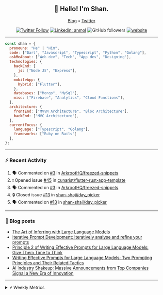 <h2 align="center">👋 Hello! I'm Shan.</h2>
<p align="center">
  <a href="https://medium.com/feed/@shan-shaji">Blog</a> •
  <a href="https://twitter.com/intent/follow?screen_name=shan__shaji">Twitter</a>
</p>

<p align="center"><a href="https://twitter.com/intent/follow?screen_name=shan__shaji"><img src="https://img.shields.io/twitter/follow/shan__shaji?style=flat" alt="Twitter Follow"></a>
<a href="https://www.linkedin.com/in/shan-shaji/"><img src="https://img.shields.io/badge/shan-shaji?style=flat-square&amp;logo=Linkedin&amp;logoColor=white&amp;link=https://www.linkedin.com/in/shan-shaji/" alt="Linkedin: anmol"></a>
<img src="https://img.shields.io/github/followers/shan-shaji?label=Follow&amp;style=social" alt="GitHub followers">
<a href="http://shan-shaji.github.io/"><img src="https://img.shields.io/badge/Website-46a2f1.svg?&amp;style=flat-square&amp;logo=Google-Chrome&amp;logoColor=white&amp;link=http://shan-shaji.github.io/" alt="website"></a></p>

<hr>

```javascript
const shan = {
  pronouns: "He" | "Him",
  code: ["Dart", "Javascript", "Typescript", "Python", "Golang"],
  askMeAbout: ["Web dev", "Tech", "App dev", "Designing"],
  technologies: {
    backEnd: {
      js: ["Node JS", "Express"],
    },
    mobileApp: {
      hybrid: ["Flutter"],
    },
    databases: ["Mongo", "MySql"],
    misc: ["Firebase", "Analytics", "Cloud Functions"],
  },
  architecture: {
    frontEnd: ["MVVM Architecture", "Bloc Architecture"],
    backEnd: ["MVC Architecture"],
  },
  currentFocus: {
    language: ["Typescript", "Golang"],
    frameworks: ["Ruby on Rails"]
  },
};
```

---

### ⚡ Recent Activity

<!--START_SECTION:activity-->
1. 🗣 Commented on [#3](https://github.com/ArkrootHQ/freezed-snippets/issues/3) in [ArkrootHQ/freezed-snippets](https://github.com/ArkrootHQ/freezed-snippets)
2. ❗ Opened issue [#45](https://github.com/cunarist/flutter-rust-app-template/issues/45) in [cunarist/flutter-rust-app-template](https://github.com/cunarist/flutter-rust-app-template)
3. 🗣 Commented on [#3](https://github.com/ArkrootHQ/freezed-snippets/issues/3) in [ArkrootHQ/freezed-snippets](https://github.com/ArkrootHQ/freezed-snippets)
4. 🔒 Closed issue [#13](https://github.com/shan-shaji/day_picker/issues/13) in [shan-shaji/day_picker](https://github.com/shan-shaji/day_picker)
5. 🗣 Commented on [#13](https://github.com/shan-shaji/day_picker/issues/13) in [shan-shaji/day_picker](https://github.com/shan-shaji/day_picker)
<!--END_SECTION:activity-->

---

### 📕 Blog posts

<!-- BLOG-POST-LIST:START -->
- [The Art of Inferring with Large Language Models](https://dev.to/arkroot/the-art-of-inferring-with-large-language-models-243m)
- [Iterative Prompt Development: Iteratively analyse and refine your prompts](https://dev.to/arkroot/iterative-prompt-development-iteratively-analyse-and-refine-your-prompts-3ibl)
- [Principle 2 of Writing Effective Prompts for Large Language Models: Give Them Time to Think](https://dev.to/arkroot/principle-2-of-writing-effective-prompts-for-large-language-models-give-them-time-to-think-25j3)
- [Writing Effective Prompts for Large Language Models: Two Prompting Principles and Their Related Tactics](https://dev.to/arkroot/writing-effective-prompts-for-large-language-models-two-prompting-principles-and-their-related-tactics-151a)
- [AI Industry Shakeup: Massive Announcements from Top Companies Signal a New Era of Innovation](https://dev.to/shanshaji/ai-industry-shakeup-massive-announcements-from-top-companies-signal-a-new-era-of-innovation-pj7)
<!-- BLOG-POST-LIST:END -->

<hr>
<details>
    <summary>⚡ Weekly Metrics</summary>
    <p>
    
<!--START_SECTION:waka-->
![Code Time](http://img.shields.io/badge/Code%20Time-2%2C343%20hrs%202%20mins-blue)

![Profile Views](http://img.shields.io/badge/Profile%20Views-2-blue)

**🐱 My GitHub Data** 

> 📦 ? Used in GitHub's Storage 
 > 
> 🏆 435 Contributions in the Year 2023
 > 
> 💼 Opted to Hire
 > 
> 📜 139 Public Repositories 
 > 
> 🔑 0 Private Repositories 
 > 
**I'm a Night 🦉** 

```text
🌞 Morning                4792 commits        ███░░░░░░░░░░░░░░░░░░░░░░   12.03 % 
🌆 Daytime                10937 commits       ███████░░░░░░░░░░░░░░░░░░   27.45 % 
🌃 Evening                17964 commits       ███████████░░░░░░░░░░░░░░   45.09 % 
🌙 Night                  6150 commits        ████░░░░░░░░░░░░░░░░░░░░░   15.44 % 
```
📅 **I'm Most Productive on Thursday** 

```text
Monday                   5767 commits        ████░░░░░░░░░░░░░░░░░░░░░   14.47 % 
Tuesday                  6467 commits        ████░░░░░░░░░░░░░░░░░░░░░   16.23 % 
Wednesday                4997 commits        ███░░░░░░░░░░░░░░░░░░░░░░   12.54 % 
Thursday                 8248 commits        █████░░░░░░░░░░░░░░░░░░░░   20.70 % 
Friday                   6965 commits        ████░░░░░░░░░░░░░░░░░░░░░   17.48 % 
Saturday                 3625 commits        ██░░░░░░░░░░░░░░░░░░░░░░░   09.10 % 
Sunday                   3774 commits        ██░░░░░░░░░░░░░░░░░░░░░░░   09.47 % 
```


📊 **This Week I Spent My Time On** 

```text
🕑︎ Time Zone: Asia/Kolkata

💬 Programming Languages: 
Dart                     29 hrs 30 mins      █████████████████████░░░░   82.08 % 
TypeScript               2 hrs 6 mins        █░░░░░░░░░░░░░░░░░░░░░░░░   05.84 % 
JavaScript               1 hr 14 mins        █░░░░░░░░░░░░░░░░░░░░░░░░   03.44 % 
Bash                     1 hr 2 mins         █░░░░░░░░░░░░░░░░░░░░░░░░   02.91 % 
Text                     54 mins             █░░░░░░░░░░░░░░░░░░░░░░░░   02.51 % 

🔥 Editors: 
Android Studio           32 hrs 11 mins      ██████████████████████░░░   89.54 % 
VS Code                  3 hrs 45 mins       ███░░░░░░░░░░░░░░░░░░░░░░   10.46 % 

🐱‍💻 Projects: 
turbo-flutter            32 hrs 10 mins      ██████████████████████░░░   89.50 % 
homeday-functions        1 hr 49 mins        █░░░░░░░░░░░░░░░░░░░░░░░░   05.07 % 
edubites-webapp          1 hr 19 mins        █░░░░░░░░░░░░░░░░░░░░░░░░   03.67 % 
post-it                  37 mins             ░░░░░░░░░░░░░░░░░░░░░░░░░   01.72 % 
3.7.12                   0 secs              ░░░░░░░░░░░░░░░░░░░░░░░░░   00.04 % 

💻 Operating System: 
Mac                      35 hrs 43 mins      █████████████████████████   99.40 % 
Linux                    12 mins             ░░░░░░░░░░░░░░░░░░░░░░░░░   00.60 % 
```

**I Mostly Code in Dart** 

```text
Dart                     55 repos            ████████████░░░░░░░░░░░░░   46.61 % 
TypeScript               5 repos             █░░░░░░░░░░░░░░░░░░░░░░░░   04.24 % 
Python                   5 repos             █░░░░░░░░░░░░░░░░░░░░░░░░   04.24 % 
Ruby                     3 repos             █░░░░░░░░░░░░░░░░░░░░░░░░   02.54 % 
Shell                    1 repo              ░░░░░░░░░░░░░░░░░░░░░░░░░   00.85 % 
```




 Last Updated on 08/07/2023 18:50:43 UTC
<!--END_SECTION:waka-->

</p>
 </details>
